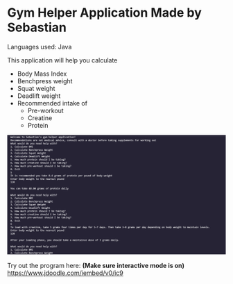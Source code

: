 # Gym Helper Application Made by Sebastian
Languages used: Java

This application will help you calculate 
 - Body Mass Index
 - Benchpress weight
 - Squat weight
 - Deadlift weight
 - Recommended intake of
    - Pre-workout
    - Creatine
    - Protein

![](gym-helper-example.PNG)

Try out the program here:
**__(Make sure interactive mode is on)__**
https://www.jdoodle.com/iembed/v0/ic9
